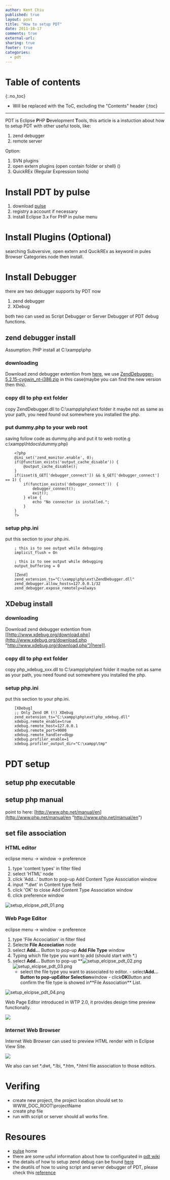```yaml
---
author: Kent Chiu
published: true
layout: post
title: "How to setup PDT"
date: 2011-10-17
comments: true
external-url:
sharing: true
footer: true
categories:
  - pdt
---
```


# Table of contents
{:.no_toc}

* Will be replaced with the ToC, excluding the "Contents" header
{:toc}

----------------------------------------------------------------


PDT is Eclipse **P**HP **D**evelopment **T**ools, this article is a
instuction about how to setup PDT with other useful tools, like:

1.  zend debugger
2.  remote server

Option:

1.  SVN plugins
2.  open extern plugins (open contain folder or shell) ()
3.  QuickREx (Regular Expression tools)

Install PDT by pulse
====================

1.  download
    [pulse](http://www.poweredbypulse.com/ "http://www.poweredbypulse.com/")
2.  registry a account if necessary
3.  install Eclipse 3.x For PHP in pulse menu

Install Plugins (Optional)
==========================

searching Subversive, open extern and QucikREx as keyword in pules
Browser Categories node then install.

Install Debugger
================

there are two debugger supports by PDT now

1.  zend debugger
2.  XDebug

both two can used as Script Debugger or Server Debugger of PDT debug
functions.

zend debugger install
---------------------

Assumption: PHP install at C:\\xampp\\php

### downloading

Download zend debugger extention from
[here](http://downloads.zend.com/pdt/server-debugger "http://downloads.zend.com/pdt/server-debugger"),
we use
[ZendDebugger-5.2.15-cygwin\_nt-i386.zip](http://downloads.zend.com/pdt/server-debugger/ZendDebugger-5.2.15-cygwin_nt-i386.zip "http://downloads.zend.com/pdt/server-debugger/ZendDebugger-5.2.15-cygwin_nt-i386.zip")
in this case(maybe you can find the new version then this).

### copy dll to php ext folder

copy ZendDebugger.dll to C:\\xampp\\php\\ext folder it maybe not as same
as your path, you need found out somewhere you installed the php.

### put dummy.php to your web root

saving follow code as dummy.php and put it to web root(e.g
c:\\xampp\\htdocs\\dummy.php)



```
    <?php
    @ini_set('zend_monitor.enable', 0);
    if(@function_exists('output_cache_disable')) {
        @output_cache_disable();
    }
    if(isset($_GET['debugger_connect']) && $_GET['debugger_connect'] == 1) {
        if(function_exists('debugger_connect'))  {
            debugger_connect();
            exit();
        } else {
            echo "No connector is installed.";
        }
    }
    ?>

```

### setup php.ini

put this section to your php.ini.



```
    ; this is to see output while debugging
    implicit_flush = On 
     
    ; this is to see output while debugging
    output_buffering = 0
     
    [Zend]
    zend_extension_ts="C:\xampp\php\ext\ZendDebugger.dll"
    zend_debugger.allow_hosts=127.0.0.1/32
    zend_debugger.expose_remotely=always

```

XDebug install
--------------

### downloading

Download zend debugger extention from
[[http://www.xdebug.org/download.php](http://www.xdebug.org/download.php "http://www.xdebug.org/download.php")|here]].

### copy dll to php ext folder

copy php\_xdebug\_xxx.dll to C:\\xampp\\php\\ext folder it maybe not as
same as your path, you need found out somewhere you installed the php.

### setup php.ini

put this section to your php.ini.



```
    [XDebug]
    ;; Only Zend OR (!) XDebug
    zend_extension_ts="C:\xampp\php\ext\php_xdebug.dll"
    xdebug.remote_enable=true
    xdebug.remote_host=127.0.0.1
    xdebug.remote_port=9000
    xdebug.remote_handler=dbgp
    xdebug.profiler_enable=1
    xdebug.profiler_output_dir="C:\xampp\tmp"

```

PDT setup
=========

setup php executable
--------------------

setup php manual
----------------

point to here:
[http://www.php.net/manual/en](http://www.php.net/manual/en "http://www.php.net/manual/en")

set file association
--------------------

### HTML editor

eclipse menu → window → preference

1.  type 'content types' in filter filed
2.  select 'HTML' node
3.  click 'Add…' button to pop-up Add Content Type Association window
4.  input '\*.dwt' in Content type field
5.  click 'OK' to close Add Content Type Association window
6.  click preference window

![setup_elcipse_pdt_01.png][setup_elcipse_pdt_01.png]

### Web Page Editor

eclipse menu → window → preference

1.  type 'File Accociation' in filter filed
2.  Selecte **File Accociation** node
3.  select **Add…** Button to pop-up **Add File Type** window
4.  Typing which file type you want to add (should start with \*.)
5.  select **Add…** Button to pop-up
    **![setup_elcipse_pdt_02.png][setup_elcipse_pdt_02.png]
    ![setup_elcipse_pdt_03.png][setup_elcipse_pdt_03.png]
    - select the file type you want to associated to editor. -
    select**Add…**Button to pop-up**Editor Selection**window -
    click**OK**Button and confirm the file type is showed in**File
    Association\*\* List.

![setup_elcipse_pdt_04.png][setup_elcipse_pdt_04.png]

Web Page Editor introduced in WTP 2.0, it provides design time preview
functionally.

![](http://www.eclipse.org/webtools/releases/2.0/newandnoteworthy/j2ee/jsf-web-page-editor.png)

### Internet Web Browser

Internet Web Browser can used to preview HTML render with in Eclipse
View Site.

![](http://www.eclipse.org/webtools/initial-contribution/IBM/evalGuides/ServerToolsEval_files/monitorBrowser.gif)

We also can set \*.dwt, \*.lbi, \*.htm, \*.html file association to
those editors.

Verifing
========

-   create new project, the project location should set to
    WWW\_DOC\_ROOT\\projectName
-   create php file
-   run with script or server should all works fine.

Resoures
========

-   [pulse](http://http://www.poweredbypulse.com/ "http://http://www.poweredbypulse.com/")
    home
-   there are some usful information about how to configurated in [pdt
    wiki](http://www.thierryb.net/pdtwiki/index.php?title=Main_Page "http://www.thierryb.net/pdtwiki/index.php?title=Main_Page")
-   the details of how to setup zend debug can be found
    [here](http://www.thierryb.net/pdtwiki/index.php?title=Using_PDT_:_Installation_:_Installing_the_Zend_Debugger "http://www.thierryb.net/pdtwiki/index.php?title=Using_PDT_:_Installation_:_Installing_the_Zend_Debugger")
-   the deatils of how to using script and server debugger of PDT,
    please check this
    [reference](http://www.thierryb.net/pdtwiki/index.php?title=Using_PDT_:_User_Guide_:_PHP_Source_Level_Debugging "http://www.thierryb.net/pdtwiki/index.php?title=Using_PDT_:_User_Guide_:_PHP_Source_Level_Debugging")


[setup_elcipse_pdt_01.png]: http://blog.kent-chiu.com/images/2011-10-17/setup_elcipse_pdt_01.png
[setup_elcipse_pdt_02.png]: http://blog.kent-chiu.com/images/2011-10-17/setup_elcipse_pdt_02.png
[setup_elcipse_pdt_03.png]: http://blog.kent-chiu.com/images/2011-10-17/setup_elcipse_pdt_03.png
[setup_elcipse_pdt_04.png]: http://blog.kent-chiu.com/images/2011-10-17/setup_elcipse_pdt_04.png

